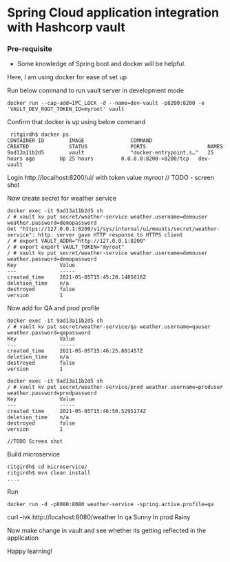 # Spring Cloud application integration with Hashcorp vault

### Pre-requisite
* Some knowledge of Spring boot and docker will be helpful.

Here, I am using docker for ease of set up


Run below command to run vault server in development mode
```
docker run --cap-add=IPC_LOCK -d --name=dev-vault -p8200:8200 -e 'VAULT_DEV_ROOT_TOKEN_ID=myroot' vault
```

Confirm that docker is up using below command 
```
 ritgirdh$ docker ps
CONTAINER ID        IMAGE               COMMAND                  CREATED             STATUS              PORTS                    NAMES
9ad13a11b2d5        vault               "docker-entrypoint.s…"   25 hours ago        Up 25 hours         0.0.0.0:8200->8200/tcp   dev-vault
```

Login http://localhost:8200/ui/ with token value myroot
// TODO - screen shot

Now create secret for weather service 

```
docker exec -it 9ad13a11b2d5 sh
/ # vault kv put secret/weather-service weather.username=demouser weather.password=demopassword
Get "https://127.0.0.1:8200/v1/sys/internal/ui/mounts/secret/weather-service": http: server gave HTTP response to HTTPS client
/ # export VAULT_ADDR="http://127.0.0.1:8200"
/ # export export VAULT_TOKEN="myroot"
/ # vault kv put secret/weather-service weather.username=demouser weather.password=demopassword
Key              Value
---              -----
created_time     2021-05-05T15:45:20.1485816Z
deletion_time    n/a
destroyed        false
version          1
```

Now add for QA and prod profile
```
docker exec -it 9ad13a11b2d5 sh
/ # vault kv put secret/weather-service/qa weather.username=qauser weather.password=qapassword
Key              Value
---              -----
created_time     2021-05-05T15:46:25.801457Z
deletion_time    n/a
destroyed        false
version          1
```

```
docker exec -it 9ad13a11b2d5 sh
/ # vault kv put secret/weather-service/prod weather.username=produser weather.password=prodpassword
Key              Value
---              -----
created_time     2021-05-05T15:46:50.5295174Z
deletion_time    n/a
destroyed        false
version          1
```
```
//TODO Screen shot
```

Build microservice
```
ritgirdh$ cd microservice/
ritgirdh$ mvn clean install
....
```
Run 
``` 
docker run -d -p8080:8080 weather-service -spring.active.profile=qa
```
curl -ivk http://locahost:8080/weather
In qa Sunny
In prod Rainy


Now make change in vault and see whether its getting reflected in the application 


Happy learning!
